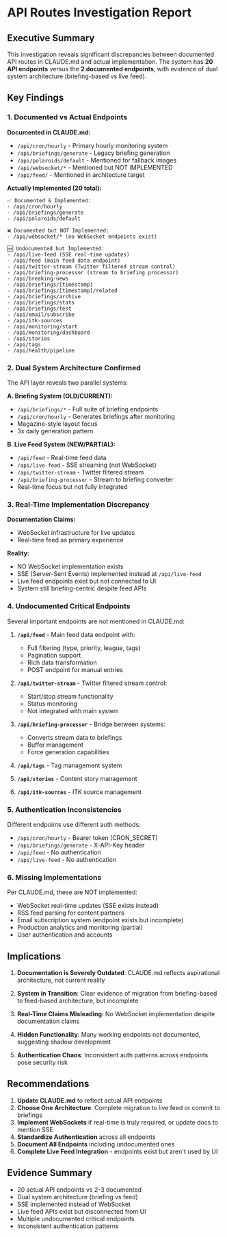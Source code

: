 # API Routes Investigation Report

## Executive Summary

This investigation reveals significant discrepancies between documented API routes in CLAUDE.md and actual implementation. The system has **20 API endpoints** versus the **2 documented endpoints**, with evidence of dual system architecture (briefing-based vs live feed).

## Key Findings

### 1. Documented vs Actual Endpoints

**Documented in CLAUDE.md:**

- `/api/cron/hourly` - Primary hourly monitoring system
- `/api/briefings/generate` - Legacy briefing generation
- `/api/polaroids/default` - Mentioned for fallback images
- `/api/websocket/*` - Mentioned but NOT IMPLEMENTED
- `/api/feed/` - Mentioned in architecture target

**Actually Implemented (20 total):**

```
✅ Documented & Implemented:
- /api/cron/hourly
- /api/briefings/generate
- /api/polaroids/default

❌ Documented but NOT Implemented:
- /api/websocket/* (no WebSocket endpoints exist)

🆕 Undocumented but Implemented:
- /api/live-feed (SSE real-time updates)
- /api/feed (main feed data endpoint)
- /api/twitter-stream (Twitter filtered stream control)
- /api/briefing-processor (stream to briefing processor)
- /api/breaking-news
- /api/briefings/[timestamp]
- /api/briefings/[timestamp]/related
- /api/briefings/archive
- /api/briefings/stats
- /api/briefings/test
- /api/email/subscribe
- /api/itk-sources
- /api/monitoring/start
- /api/monitoring/dashboard
- /api/stories
- /api/tags
- /api/health/pipeline
```

### 2. Dual System Architecture Confirmed

The API layer reveals two parallel systems:

**A. Briefing System (OLD/CURRENT):**

- `/api/briefings/*` - Full suite of briefing endpoints
- `/api/cron/hourly` - Generates briefings after monitoring
- Magazine-style layout focus
- 3x daily generation pattern

**B. Live Feed System (NEW/PARTIAL):**

- `/api/feed` - Real-time feed data
- `/api/live-feed` - SSE streaming (not WebSocket)
- `/api/twitter-stream` - Twitter filtered stream
- `/api/briefing-processor` - Stream to briefing converter
- Real-time focus but not fully integrated

### 3. Real-Time Implementation Discrepancy

**Documentation Claims:**

- WebSocket infrastructure for live updates
- Real-time feed as primary experience

**Reality:**

- NO WebSocket implementation exists
- SSE (Server-Sent Events) implemented instead at `/api/live-feed`
- Live feed endpoints exist but not connected to UI
- System still briefing-centric despite feed APIs

### 4. Undocumented Critical Endpoints

Several important endpoints are not mentioned in CLAUDE.md:

1. **`/api/feed`** - Main feed data endpoint with:

   - Full filtering (type, priority, league, tags)
   - Pagination support
   - Rich data transformation
   - POST endpoint for manual entries

2. **`/api/twitter-stream`** - Twitter filtered stream control:

   - Start/stop stream functionality
   - Status monitoring
   - Not integrated with main system

3. **`/api/briefing-processor`** - Bridge between systems:

   - Converts stream data to briefings
   - Buffer management
   - Force generation capabilities

4. **`/api/tags`** - Tag management system
5. **`/api/stories`** - Content story management
6. **`/api/itk-sources`** - ITK source management

### 5. Authentication Inconsistencies

Different endpoints use different auth methods:

- `/api/cron/hourly` - Bearer token (CRON_SECRET)
- `/api/briefings/generate` - X-API-Key header
- `/api/feed` - No authentication
- `/api/live-feed` - No authentication

### 6. Missing Implementations

Per CLAUDE.md, these are NOT implemented:

- WebSocket real-time updates (SSE exists instead)
- RSS feed parsing for content partners
- Email subscription system (endpoint exists but incomplete)
- Production analytics and monitoring (partial)
- User authentication and accounts

## Implications

1. **Documentation is Severely Outdated**: CLAUDE.md reflects aspirational architecture, not current reality

2. **System in Transition**: Clear evidence of migration from briefing-based to feed-based architecture, but incomplete

3. **Real-Time Claims Misleading**: No WebSocket implementation despite documentation claims

4. **Hidden Functionality**: Many working endpoints not documented, suggesting shadow development

5. **Authentication Chaos**: Inconsistent auth patterns across endpoints pose security risk

## Recommendations

1. **Update CLAUDE.md** to reflect actual API endpoints
2. **Choose One Architecture**: Complete migration to live feed or commit to briefings
3. **Implement WebSockets** if real-time is truly required, or update docs to mention SSE
4. **Standardize Authentication** across all endpoints
5. **Document All Endpoints** including undocumented ones
6. **Complete Live Feed Integration** - endpoints exist but aren't used by UI

## Evidence Summary

- 20 actual API endpoints vs 2-3 documented
- Dual system architecture (briefing vs feed)
- SSE implemented instead of WebSocket
- Live feed APIs exist but disconnected from UI
- Multiple undocumented critical endpoints
- Inconsistent authentication patterns
